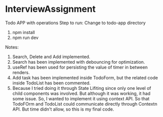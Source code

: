 # InterviewAssignment
Todo APP with operations
Step to run:
Change to todo-app directory
1. npm install
2. npm run dev

Notes:
1. Search, Delete and Add implemented.
2. Search has been implemented with debouncing for optimization.
3. useRef has been used for persisting the value of timer in between renders.
4. Add task has been implemented inside TodoForm, but the related code inside TodoList has been commented.
5. Because I tried doing it through State Lifiting since only one level of child components was involved.
  But although it was working, it had some issue. So, I wanted to implement it using context API.
  So that TodoFOrm and TodoList could communicate directly through Contextn API.
  But time didn't allow, so this is my final code.

